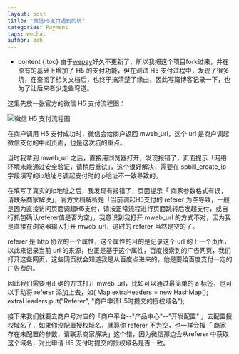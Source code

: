 ```yaml
---
layout: post
title: "微信H5支付遇到的坑"
categories: Payment
tags: wechat
author: zch
---
```


* content
{:toc}
由于[wepay](https://github.com/objcoding/wepay)好久不更新了，所以我把这个项目fork过来，并在原有的基础上增加了 H5 的支付功能，但在测试 H5 支付过程中，发现了很多坑，在查阅了相关文档后，也终于搞清楚了缘由，因此写篇博客记录一下，也为了让后来者少走些弯道。











这里先放一张官方的微信 H5 支付流程图：

![微信 H5 支付流程图](https://raw.githubusercontent.com/objcoding/objcoding.github.io/master/images/wechatpay.png)





在商户调用 H5 支付成功时，微信会给商户返回 mweb_url，这个 url 是商户调起微信支付的中间页面，也是这次坑的重点。

当时我拿到 mweb_url 之后，直接用浏览器打开，发现报错了，页面提示「网络环境未能通过安全验证，请稍后重试」，这个很好解决，需要在 spbill_create_ip 字段填写的ip地址与调起支付时的ip地址不一致导致的。

在填写了真实的ip地址之后，我发现有报错了，页面提示「 商家参数格式有误，请联系商家解决」，官方文档解析是「当前调起H5支付的 referer 为空导致，一般是因为直接访问页面调起H5支付，请按正常流程进行页面跳转后发起支付，或自行抓包确认referer值是否为空」，我意识到我打开 mweb_url 的方式不对，因为我是直接在浏览器输入打开 mweb_url，这时的 referer 当然是空的了。

referer 是 http 协议的一个属性，这个属性的目的是记录这个 url 的上一个页面，以此来记录当前 url 的来源，也正是基于这个属性，百度搜索到的广告网页，我们打开这些网页，这些网页就会知道我是从百度点进来的，他是要给百度支付一定的广告费的。

因此我们需要用正确的方式打开 mweb_url，比如可以通过最简单的 a 标签，也可以手动将 referer 添加上去，如(
Map extraHeaders = new HashMap();
extraHeaders.put("Referer", "商户申请H5时提交的授权域名");

接下来我们就要去商户号对应的「商户平台--"产品中心"--"开发配置" 」去配置授权域名了，如果你没配置授权域名，就算你 referer 不为空，也一样会报「 商家存在未配置的参数，请联系商家解决」这个错，因为微信那边会从referer 中获取这个域名，对比申请 H5 支付时提交的授权域名是否一致。